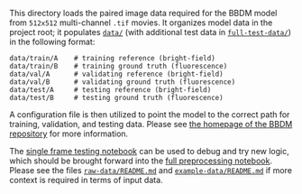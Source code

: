 This directory loads the paired image data required for the BBDM model from `512x512` multi-channel `.tif` movies. It organizes model data in the project root; it populates [`data/`](../data) (with additional test data in [`full-test-data/`](../full-test-data)) in the following format:
```
data/train/A    # training reference (bright-field)
data/train/B    # training ground truth (fluorescence)
data/val/A      # validating reference (bright-field)
data/val/B      # validating ground truth (fluorescence)
data/test/A     # testing reference (bright-field)
data/test/B     # testing ground truth (fluorescence)
```

A configuration file is then utilized to point the model to the correct path for training, validation, and testing data. Please see [the homepage of the BBDM repository](https://github.com/xuekt98/BBDM) for more information.

The [single frame testing notebook](test_single_frame.ipynb) can be used to debug and try new logic, which should be brought forward into the [full preprocessing notebook](data_preprocessing.ipynb). Please see the files [`raw-data/README.md`](raw-data/README.md) and [`example-data/README.md`](example-data/README.md) if more context is required in terms of input data.
